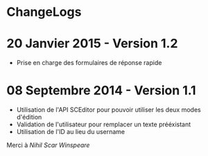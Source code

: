 ChangeLogs
=======================

# 20 Janvier 2015 - Version 1.2
- Prise en charge des formulaires de réponse rapide

# 08 Septembre 2014 - Version 1.1

- Utilisation de l'API SCEditor pour pouvoir utiliser les deux modes d'édition
- Validation de l'utilisateur pour remplacer un texte prééxistant
- Utilisation de l'ID au lieu du username

Merci à *Nihil Scar Winspeare*